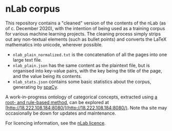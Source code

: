 # nLab corpus

This repository contains a "cleaned" version of the contents of the nLab (as of c. December 2020), with the intention of being used as a training corpus for various machine learning projects.
The cleaning process simply strips out any non-textual elements (such as bullet points) and converts the LaTeX mathematics into unicode, wherever possible.

- `nlab_plain_normalized.txt` is the concatenation of all the pages into one large text file.
- `nlab_plain.json` has the same content as the plaintext file, but is organised into key-value pairs, with the key being the title of the page, and the value being its contents.
- `nlab_stats.json` contains some basic statistics about the corpus, generating by [spaCy](https://spacy.io).

A work-in-progress ontology of categorical concepts, extracted using [a root- and rule-based method](https://tsapps.nist.gov/publication/get_pdf.cfm?pub_id=919688), can be explored at [http://18.222.108.184:8080/](http://18.222.108.184:8080/). Note tha site may occasionally be down for updates and maintenance.

For licencing information, see the [nLab licence](https://ncatlab.org/nlab/show/HomePage#TermsOfUse).
